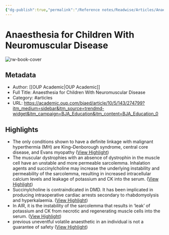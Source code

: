 ```yaml
---
{"dg-publish":true,"permalink":"/Reference notes/Readwise/Articles/Anaesthesia for Children With Neuromuscular Disease/"}
---
```


# Anaesthesia for Children With Neuromuscular Disease

![rw-book-cover](https://oup.silverchair-cdn.com/oup/backfile/Content_public/Journal/bjaed/Issue/10/5/1/m_cover.gif?Expires=1732920114&Signature=KXonSzNapE7vBEe8kl0pv5Oh3t8U5fta~0piHBIKNv93DVAA1Mv~XYonF1h72~JBaW6JDyZ9143-ujbfFjrjDVeioq3A6~ghCNAfMpDwD5VWJJzu367AiyTwHNaypMDmwWQHrwjRDxOyHXJkhb~eu-5A~GgvzyCqY7o3ulpjLxxa2BpquLMkXPlQJW4YVk9hOQQpbU3ZDyi2NQx0LwPJKDFP8QuFWeZ7rqWXnjq9Os2zG1K71QZNei6VcgFY-wguXpg7b97kBbQtHVFGKyWLUq-pzA5YsMFaOLC3n-bLw-Y30OL4i1-cKtfdLkXPVH2-nbDo5DTX8eDPpN81aLvt1g__&Key-Pair-Id=APKAIE5G5CRDK6RD3PGA)

## Metadata
- Author: [[OUP Academic\|OUP Academic]]
- Full Title: Anaesthesia for Children With Neuromuscular Disease
- Category: #articles
- URL: https://academic.oup.com/bjaed/article/10/5/143/274799?itm_medium=sidebar&itm_source=trendmd-widget&itm_campaign=BJA_Education&itm_content=BJA_Education_0

## Highlights
- The only conditions shown to have a definite linkage with malignant hyperthermia (MH) are King–Denborough syndrome, central core disease, and Evans myopathy ([View Highlight](https://read.readwise.io/read/01gm0k6jxfss8dtk6jantf2v03))
- The muscular dystrophies with an absence of dystrophin in the muscle cell have an unstable and more permeable sarcolemma. Inhalation agents and succinylcholine may increase the underlying instability and permeability of the sarcolemma, resulting in increased intracellular calcium levels and leakage of potassium and CK into the serum. ([View Highlight](https://read.readwise.io/read/01gm0k89cgayxmt9r9jbeep4rp))
- Succinylcholine is contraindicated in DMD. It has been implicated in producing intraoperative cardiac arrests secondary to rhabdomyolysis and hyperkalaemia. ([View Highlight](https://read.readwise.io/read/01gm0k9anzvfjd8bwaxmnv2g5z))
- In AIR, it is the instability of the sarcolemma that results in ‘leak’ of potassium and CK from necrotic and regenerating muscle cells into the serum. ([View Highlight](https://read.readwise.io/read/01gm0kdaqrnerh02t4vejcytm8))
- previous uneventful volatile anaesthetic in an individual is not a guarantee of safety ([View Highlight](https://read.readwise.io/read/01gm0kerzgmktkpyf3e2q3ayh6))
